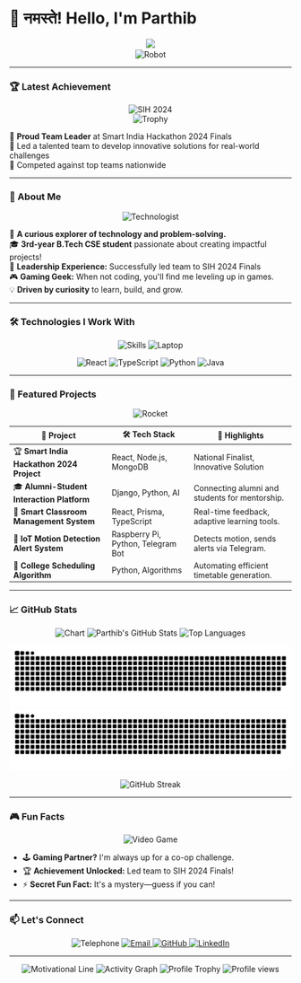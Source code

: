 # 👋 नमस्ते! Hello, I'm **Parthib**  

<div align="center">
  <img src="https://readme-typing-svg.herokuapp.com?font=Fira+Code&weight=600&size=30&pause=1000&color=5c7ef7&center=true&width=700&lines=Welcome+to+my+GitHub+profile!;Tech+Enthusiast+%7C+IoT+Creator;React+Dev+%7C+Problem+Solver;SIH+2024+Finalist+%7C+Team+Leader;Gaming+%26+Code+-+My+Jam!;Let's+Build+Something+Awesome+Together!" />
</div>

<div align="center">
  <img src="https://raw.githubusercontent.com/Tarikul-Islam-Anik/Animated-Fluent-Emojis/master/Emojis/Animals/Robot.png" alt="Robot" width="150" />
</div>

---

### 🏆 Latest Achievement
<div align="center">
  <img src="https://img.shields.io/badge/SIH_2024-FINALIST-gold?style=for-the-badge&logo=hackathon&logoColor=white" alt="SIH 2024" />
  <br>
  <img src="https://raw.githubusercontent.com/Tarikul-Islam-Anik/Animated-Fluent-Emojis/master/Emojis/Objects/Trophy.png" alt="Trophy" width="100">
</div>

🎯 **Proud Team Leader** at Smart India Hackathon 2024 Finals  
🌟 Led a talented team to develop innovative solutions for real-world challenges  
🚀 Competed against top teams nationwide  

---

### 🚀 About Me  
<div align="center">
  <img src="https://raw.githubusercontent.com/Tarikul-Islam-Anik/Animated-Fluent-Emojis/master/Emojis/People/Technologist.png" alt="Technologist" width="100" />
</div>

🌟 **A curious explorer of technology and problem-solving.**  
🎓 **3rd-year B.Tech CSE student** passionate about creating impactful projects!  
👥 **Leadership Experience:** Successfully led team to SIH 2024 Finals  
🎮 **Gaming Geek:** When not coding, you'll find me leveling up in games.  
💡 **Driven by curiosity** to learn, build, and grow.  

---

### 🛠️ Technologies I Work With  
<div align="center">
  <img src="https://skillicons.dev/icons?i=react,typescript,express,django,java,python,postgres,html,css,js,git" alt="Skills" />
  
  <img src="https://raw.githubusercontent.com/Tarikul-Islam-Anik/Animated-Fluent-Emojis/master/Emojis/Objects/Laptop.png" alt="Laptop" width="100">
</div>

<div align="center">
  
  ![React](https://img.shields.io/badge/react-%2320232a.svg?style=for-the-badge&logo=react&logoColor=%2361DAFB)
  ![TypeScript](https://img.shields.io/badge/typescript-%23007ACC.svg?style=for-the-badge&logo=typescript&logoColor=white)
  ![Python](https://img.shields.io/badge/python-3670A0?style=for-the-badge&logo=python&logoColor=ffdd54)
  ![Java](https://img.shields.io/badge/java-%23ED8B00.svg?style=for-the-badge&logo=openjdk&logoColor=white)
  
</div>

---

### 🌟 Featured Projects  
<div align="center">
  <img src="https://raw.githubusercontent.com/Tarikul-Islam-Anik/Animated-Fluent-Emojis/master/Emojis/Objects/Rocket.png" alt="Rocket" width="100" />
</div>

| 🚀 **Project**                                  | 🛠️ **Tech Stack**           | 🌟 **Highlights**                                     |
|------------------------------------------------|-----------------------------|------------------------------------------------------|
| 🏆 **Smart India Hackathon 2024 Project**      | React, Node.js, MongoDB     | National Finalist, Innovative Solution               |
| 🎓 **Alumni-Student Interaction Platform**      | Django, Python, AI          | Connecting alumni and students for mentorship.       |
| 🏫 **Smart Classroom Management System**        | React, Prisma, TypeScript   | Real-time feedback, adaptive learning tools.         |
| 🔔 **IoT Motion Detection Alert System**        | Raspberry Pi, Python, Telegram Bot | Detects motion, sends alerts via Telegram.    |
| 📅 **College Scheduling Algorithm**             | Python, Algorithms          | Automating efficient timetable generation.           |

---

### 📈 GitHub Stats  
<div align="center">
  <img src="https://raw.githubusercontent.com/Tarikul-Islam-Anik/Animated-Fluent-Emojis/master/Emojis/Objects/Chart%20Increasing.png" alt="Chart" width="100" />
  
  <img src="https://github-readme-stats.vercel.app/api?username=The-Parthib&show_icons=true&theme=tokyonight" alt="Parthib's GitHub Stats" height="180" />
  <img src="https://github-readme-stats.vercel.app/api/top-langs/?username=The-Parthib&layout=compact&theme=tokyonight" alt="Top Languages" height="180" />
  
  <!-- Working snake animation -->
  ![GitHub Snake Light](https://raw.githubusercontent.com/platane/snk/output/github-contribution-grid-snake.svg#gh-light-mode-only)
  ![GitHub Snake dark](https://raw.githubusercontent.com/platane/snk/output/github-contribution-grid-snake-dark.svg#gh-dark-mode-only)
  
  <!-- Streak stats -->
  <img src="https://github-readme-streak-stats.herokuapp.com/?user=The-Parthib&theme=tokyonight" alt="GitHub Streak" />
</div>

---

### 🎮 Fun Facts  
<div align="center">
  <img src="https://raw.githubusercontent.com/Tarikul-Islam-Anik/Animated-Fluent-Emojis/master/Emojis/Objects/Video%20Game.png" alt="Video Game" width="100" />
</div>

- 🕹️ **Gaming Partner?** I'm always up for a co-op challenge.  
- 🏆 **Achievement Unlocked:** Led team to SIH 2024 Finals!  
- ⚡ **Secret Fun Fact:** It's a mystery—guess if you can!  

---

### 📫 Let's Connect  
<div align="center">
  <img src="https://raw.githubusercontent.com/Tarikul-Islam-Anik/Animated-Fluent-Emojis/master/Emojis/Objects/Telephone%20Receiver.png" alt="Telephone" width="100" />
  
  <a href="mailto:rijupanja81@gmail.com">
    <img src="https://img.shields.io/badge/Gmail-D14836?style=for-the-badge&logo=gmail&logoColor=white" alt="Email" />
  </a>
  <a href="https://github.com/The-Parthib">
    <img src="https://img.shields.io/badge/GitHub-100000?style=for-the-badge&logo=github&logoColor=white" alt="GitHub" />
  </a>
  <a href="https://linkedin.com/in/your-linkedin">
    <img src="https://img.shields.io/badge/LinkedIn-0077B5?style=for-the-badge&logo=linkedin&logoColor=white" alt="LinkedIn" />
  </a>
</div>

---

<div align="center">
  <img src="https://readme-typing-svg.herokuapp.com?font=Fira+Code&weight=600&size=22&pause=1000&color=F75C7E&center=true&width=450&lines=✨+Keep+Learning%2C+Keep+Coding!+✨" alt="Motivational Line" />
  
  <!-- Activity Graph -->
  <img src="https://github-readme-activity-graph.vercel.app/graph?username=The-Parthib&theme=tokyo-night" alt="Activity Graph" />
  
  <!-- Profile Trophy -->
  <img src="https://github-profile-trophy.vercel.app/?username=The-Parthib&theme=tokyonight" alt="Profile Trophy" />
  
  <!-- Profile views counter with new style -->
  <img src="https://komarev.com/ghpvc/?username=The-Parthib&style=for-the-badge&color=blueviolet" alt="Profile views"/>
</div>
